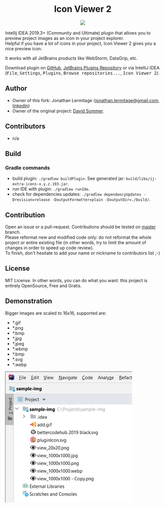 <h1 align="center">
    Icon Viewer 2
</h1>

<p align="center">
    <!--a href="https://travis-ci.org/jonathanlermitage/IconViewer"><img src="https://travis-ci.org/jonathanlermitage/IconViewer.svg?branch=master"/></a-->
    <a href="https://github.com/jonathanlermitage/IconViewer/blob/master/LICENSE.txt"><img src="https://img.shields.io/github/license/jonathanlermitage/IconViewer.svg"/></a>
</p>

Intellij IDEA 2019.3+  (Community and Ultimate) plugin that allows you to preview project images as an icon in your project explorer.  
Helpful if you have a lot of icons in your project, Icon Viewer 2 gives you a nice preview icon. 
  
It works with all JetBrains products like WebStorm, DataGrip, etc.

Download plugin on [GitHub](https://github.com/jonathanlermitage/IconViewer/releases), [JetBrains Plugins Repository](https://plugins.jetbrains.com/plugin/13995-icon-viewer-2) or via IntelliJ IDEA (<kbd>File</kbd>, <kbd>Settings</kbd>, <kbd>Plugins</kbd>, <kbd>Browse repositories...</kbd>, <kbd>Icon Viewer 2</kbd>).

## Author

* Owner of this fork: Jonathan Lermitage (<jonathan.lermitage@gmail.com>, [linkedin](https://www.linkedin.com/in/jonathan-lermitage-092711142/))
* Owner of the original project: [David Sommer](https://github.com/davidsommer/IconViewer).

## Contributors

* n/a

## Build

### Gradle commands

* build plugin: `./gradlew buildPlugin`. See generated jar: `build/libs/ij-extra-icons-x.y.z.193.jar`.
* run IDE with plugin: `./gradlew runIde`.
* check for dependencies updates: `./gradlew dependencyUpdates -Drevision=release -DoutputFormatter=plain -DoutputDir=./build/`.

## Contribution

Open an issue or a pull-request. Contributions should be tested on [master](https://github.com/jonathanlermitage/IconViewer) branch.  
Please reformat new and modified code only: do not reformat the whole project or entire existing file (in other words, try to limit the amount of changes in order to speed up code review).  
To finish, don't hesitate to add your name or nickname to contributors list ;-)

## License

MIT License. In other words, you can do what you want: this project is entirely OpenSource, Free and Gratis.

## Demonstration

Bigger images are scaled to 16x16, supported are:

 - *.gif
 - *.png 
 - *.bmp
 - *.jpg
 - *.jpeg
 - *.wbmp
 - *.bmp
 - *.svg
 - *.webp

![screeshot](misc/screenshot.png)
